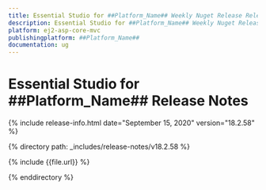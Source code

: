 ```yaml
---
title: Essential Studio for ##Platform_Name## Weekly Nuget Release Release Notes  
description: Essential Studio for ##Platform_Name## Weekly Nuget Release Release Notes  
platform: ej2-asp-core-mvc
publishingplatform: ##Platform_Name##
documentation: ug
---
```


# Essential Studio for  ##Platform_Name##  Release Notes  

{% include release-info.html date="September 15, 2020"   version="18.2.58"  %} 

{% directory path: _includes/release-notes/v18.2.58 %}

{% include {{file.url}} %}

{% enddirectory %}
